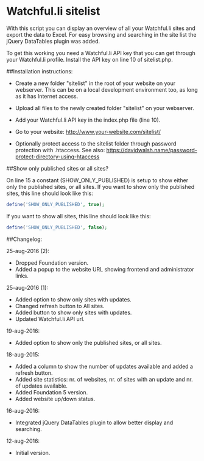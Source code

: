 Watchful.li sitelist
====================

With this script you can display an overview of all your Watchful.li sites and export the data to Excel.
For easy browsing and searching in the site list the jQuery DataTables plugin was added.

To get this working you need a Watchful.li API key that you can get through your Watchful.li profile.
Install the API key on line 10 of sitelist.php.

##Installation instructions:

* Create a new folder "sitelist" in the root of your website on your webserver.  This can be on a local development environment too, as long as it has Internet access.

* Upload all files to the newly created folder "sitelist" on your webserver.

* Add your Watchful.li API key in the index.php file (line 10).

* Go to your website: http://www.your-website.com/sitelist/

* Optionally protect access to the sitelist folder through password protection with .htaccess. See also: https://davidwalsh.name/password-protect-directory-using-htaccess

##Show only published sites or all sites?

On line 15 a constant (SHOW_ONLY_PUBLISHED) is setup to show either only the published sites, or all sites.
If you want to show only the published sites, this line should look like this:

```php
define('SHOW_ONLY_PUBLISHED', true);
```

If you want to show all sites, this line should look like this:

```php
define('SHOW_ONLY_PUBLISHED', false);
```

##Changelog:

25-aug-2016 (2):
* Dropped Foundation version.
* Added a popup to the website URL showing frontend and administrator links.

25-aug-2016 (1):
* Added option to show only sites with updates.
* Changed refresh button to All sites.
* Added button to show only sites with updates.
* Updated Watchful.li API url.

19-aug-2016:
* Added option to show only the published sites, or all sites.

18-aug-2015:
* Added a column to show the number of updates available and added a refresh button.
* Added site statistics: nr. of websites, nr. of sites with an update and nr. of updates available.
* Added Foundation 5 version.
* Added website up/down status.

16-aug-2016:
* Integrated jQuery DataTables plugin to allow better display and searching.

12-aug-2016:
* Initial version.
